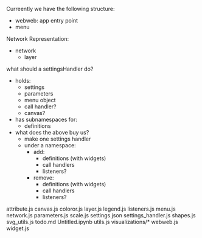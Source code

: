 Curreently we have the following structure:
- webweb: app entry point
- menu

Network Representation:
- network
  - layer

what should a settingsHandler do?
- holds:
  - settings
  - parameters
  - menu object
  - call handler?
  - canvas?
- has subnamespaces for:
  - definitions
- what does the above buy us?
  - make one settings handler
  - under a namespace:
    - add:
      - definitions (with widgets)
      - call handlers
      - listeners?
    - remove:
      - definitions (with widgets)
      - call handlers
      - listeners?


attribute.js
canvas.js
coloror.js
layer.js
legend.js
listeners.js
menu.js
network.js
parameters.js
scale.js
settings.json
settings_handler.js
shapes.js
svg_utils.js
todo.md
Untitled.ipynb
utils.js
visualizations/*
webweb.js
widget.js
